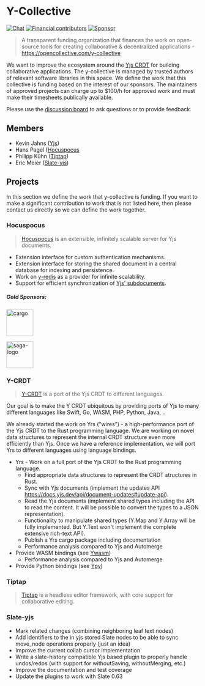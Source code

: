 # Y-Collective

[![Chat](https://img.shields.io/badge/chat-on%20discord-7289da.svg?sanitize=true)](https://discord.gg/pt8VyznvTs)
[![Financial contributors](https://opencollective.com/y-collective/tiers/badge.svg)](https://discord.gg/WtJ49jGshW)
[![Sponsor](https://img.shields.io/static/v1?label=Sponsor&message=%E2%9D%A4&logo=GitHub)](https://opencollective.com/y-collective)

> A transparent funding organization that finances the work on open-source tools for creating collaborative & decentralized applications - https://opencollective.com/y-collective

We want to improve the ecosystem around the [Yjs CRDT](https://github.com/yjs/yjs) for building collaborative applications. The y-collective is managed by trusted authors of relevant software libraries in this space. We define the work that this collective is funding based on the interest of our sponsors. The maintainers of approved projects can charge up to $100/h for approved work and must make their timesheets publically available.

Please use the [discussion board](https://github.com/y-community/y-collective/discussions) to ask questions or to provide feedback.

## Members

* Kevin Jahns ([Yjs](https://github.com/yjs/yjs))
* Hans Pagel ([Hocuspocus](https://www.hocuspocus.dev)
* Philipp Kühn ([Tiptap](https://github.com/ueberdosis/tiptap))
* Eric Meier ([Slate-yjs]())

## Projects

In this section we define the work that y-collective is funding. If you want to make a significant contribution to work that is not listed here, then please contact us directly so we can define the work together. 

### Hocuspocus
> [Hocuspocus](https://www.hocuspocus.dev/) is an extensible, infinitely scalable server for Yjs documents. 

* Extension interface for custom authentication mechanisms.
* Extension interface for storing the shared document in a central database for indexing and persistence.
* Work on [y-redis](https://github.com/yjs/y-redis/) as a provider for infinite scalability.
* Support for efficient synchronization of [Yjs' subdocuments](https://docs.yjs.dev/api/subdocuments).

##### Gold Sponsors: 

<a href="https://cargo.site/"><img height="70" alt="cargo" src="https://user-images.githubusercontent.com/5553757/118843640-8a696680-b8ca-11eb-9b5b-9e53c5d7c5a7.png"></a>

<a href="https://saga.so/"><img height="70" alt="saga-logo" src="https://user-images.githubusercontent.com/5553757/118843142-0f07b500-b8ca-11eb-9418-1dd9505b0e8d.png"></a>

### Y-CRDT
> [Y-CRDT](https://github.com/yjs/y-crdt) is a port of the Yjs CRDT to different languages.

Our goal is to make the Y CRDT ubiquitous by providing ports of Yjs to many different languages like Swift, Go, WASM, PHP, Python, Java, ..

We already started the work on Yrs ("wires") - a high-performance port of the Yjs CRDT to the Rust programming language. We are working on novel data structures to represent the internal CRDT structure even more efficiently than Yjs. Once we have a reference implementation, we will port Yrs to different languages using language bindings. 

* Yrs - Work on a full port of the Yjs CRDT to the Rust programming language.
  * Find appropriate data structures to represent the CRDT structures in Rust.
  * Sync with Yjs documents (implement the updates API https://docs.yjs.dev/api/document-updates#update-api).
  * Read the Yjs documents (implement shared types including the API to read the content. It will be possible to convert the types to a JSON representation).
  * Functionality to manipulate shared types (Y.Map and Y.Array will be fully implemented. But Y.Text won't implement the complete extensive rich-text API).
  * Publish a Yrs cargo package including documentation
  * Performance analysis compared to Yjs and Automerge
* Provide WASM bindings (see [Ywasm](https://github.com/yjs/y-crdt/tree/main/ywasm))
  * Performance analysis compared to Yjs and Automerge
* Provide Python bindings (see [Ypy](https://github.com/yjs/y-crdt/tree/main/y-py))

### Tiptap
> [Tiptap](https://www.tiptap.dev/) is a headless editor framework, with core support for collaborative editing.

### Slate-yjs

* Mark related changes (combining neighboring leaf text nodes)
* Add identifiers to the in yjs stored Slate nodes to be able to sync move_node operations properly (just an idea)
* Improve the current collab cursor implementation
* Write a slate-history compatible Yjs based plugin to properly handle undos/redos (with support for withoutSaving, withoutMerging, etc.)
* Improve the documentation and test coverage
* Update the plugins to work with Slate 0.63
